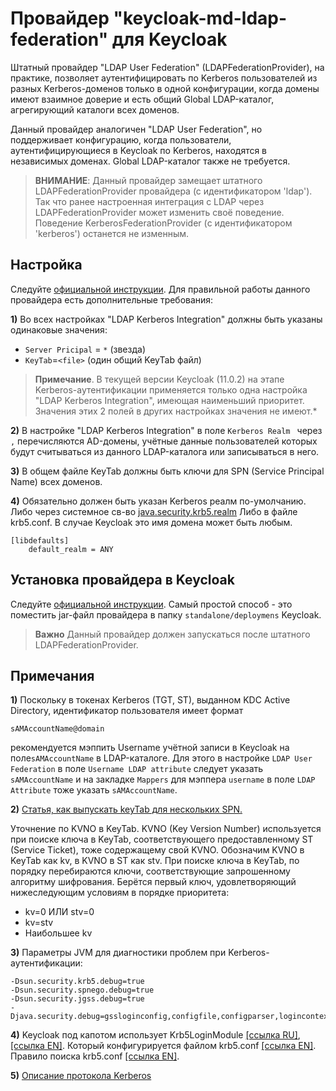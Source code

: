 Провайдер "keycloak-md-ldap-federation" для Keycloak  
====================================================================================

Штатный провайдер "LDAP User Federation" (LDAPFederationProvider), на практике, позволяет аутентифицировать по Kerberos 
пользователей из разных Kerberos-доменов только в одной конфигурации, когда домены имеют взаимное доверие 
и есть общий Global LDAP-каталог, агрегирующий каталоги всех доменов.
   
Данный провайдер аналогичен "LDAP User Federation", но поддерживает конфигурацию, когда пользователи,
аутентифицирующиеся в Keycloak по Kerberos, находятся в независимых доменах. Global LDAP-каталог также не требуется. 

>**ВНИМАНИЕ**: Данный провайдер замещает штатного LDAPFederationProvider провайдера (с идентификатором 'ldap'). Так что
ранее настроенная интеграция с LDAP через LDAPFederationProvider может изменить своё поведение. 
Поведение KerberosFederationProvider (с идентификатором 'kerberos') останется не изменным.


Настройка 
---------
Следуйте [официальной инструкции](https://www.keycloak.org/docs/latest/server_admin/#setup-and-configuration-of-keycloak-server). 
Для правильной работы данного провайдера есть дополнительные требования:

**1)** Во всех настройках "LDAP Kerberos Integration" должны быть указаны одинаковые значения: 
- `Server Pricipal` = `*` (звезда)
- `KeyTab`=`<file>` (один общий KeyTab файл)

>**Примечание**. В текущей версии Keycloak (11.0.2) на этапе Kerberos-аутентификации применяется только одна настройка
"LDAP Kerberos Integration", имеющая наименьший приоритет. Значения этих 2 полей в других настройках значения не имеют.*

**2)** В настройке "LDAP Kerberos Integration" в поле `Kerberos Realm ` через `,` перечисляются AD-домены,
 учётные данные пользователей которых будут считываться из данного LDAP-каталога или записываться в него. 
 
**3)** В общем файле KeyTab должны быть ключи для SPN (Service Principal Name) всех доменов.
 
**4)** Обязательно должен быть указан Kerberos реалм по-умолчанию. Либо через системное св-во
 [java.security.krb5.realm](https://docs.oracle.com/javase/8/docs/technotes/guides/security/jgss/tutorials/KerberosReq.html)
  Либо в файле krb5.conf. В случае Keycloak это имя домена может быть любым.
```
[libdefaults]    
	default_realm = ANY
```
Установка провайдера в Keycloak
-----------
  Следуйте [официальной инструкции](https://www.keycloak.org/docs/latest/server_development/#registering-provider-implementations).
  Самый простой способ - это  поместить jar-файл провайдера в папку `standalone/deploymens` Keycloak.

> **Важно** Данный провайдер должен запускаться после штатного LDAPFederationProvider. 
 
Примечания
-----------
**1)** Поскольку в токенах Kerberos (TGT, ST), выданном KDC Active Directory, идентификатор пользователя имеет формат
```
sAMAccountName@domain
```     
рекомендуется мэппить Username учётной записи в Keycloak на поле`sAMAccountName` в LDAP-каталоге.
Для этого в настройке `LDAP User Federation` в поле `Username LDAP attribute`  следует указать `sAMAccountName`
и на закладке `Mappers` для мэппера `username` в поле `LDAP Attribute` тоже указать `sAMAccountName`.

**2)** 
[Статья, как выпускать keyTab для нескольких SPN.](https://blog.it-kb.ru/2017/03/24/how-to-create-keytab-file-with-additional-kerberos-service-principal-on-windows-server-and-linux/)
  
Уточнение по KVNO в KeyTab. KVNO (Key Version Number) используется при поиске ключа в KeyTab, соответствующего
предоставленному ST (Service Ticket), тоже содержащему свой KVNO. Обозначим KVNO в KeyTab как kv, в KVNO в ST как stv.
При поиске ключа в KeyTab, по порядку перебираются ключи, соответствующие запрошенному алгоритму шифрования.
Берётся первый ключ, удовлетворяющий нижеследующим условиям в порядке приоритета:
- kv=0 ИЛИ stv=0
- kv=stv
- Наибольшее kv

**3)** Параметры JVM для диагностики проблем при Kerberos-аутентификации:
```
-Dsun.security.krb5.debug=true
-Dsun.security.spnego.debug=true 
-Dsun.security.jgss.debug=true
-Djava.security.debug=gssloginconfig,configfile,configparser,logincontext
```   
**4)** Keycloak под капотом использует Krb5LoginModule [[ссылка RU]](http://spec-zone.ru/RU/Java/Docs/8/jre/api/security/jaas/spec/com/sun/security/auth/module/Krb5LoginModule.html),
[[ссылка EN]](https://docs.oracle.com/javase/8/docs/jre/api/security/jaas/spec/com/sun/security/auth/module/Krb5LoginModule.html).
Который конфигурируется файлом krb5.conf [[ссылка EN]](http://web.mit.edu/kerberos/krb5-1.12/doc/admin/conf_files/krb5_conf.html).
Правило поиска krb5.conf [[ссылка EN]](https://docs.oracle.com/javase/8/docs/technotes/guides/security/jgss/tutorials/KerberosReq.html). 
 
**5)** [Описание протокола Kerberos](https://techcommunity.microsoft.com/t5/ask-the-directory-services-team/kerberos-for-the-busy-admin/ba-p/395083)